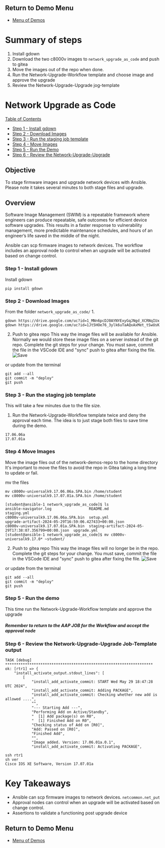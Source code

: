## Return to Demo Menu
 - [Menu of Demos](../README.md)

# Summary of steps
1. Install gdown
2. Download the two c8000v images to `network_upgrade_as_code` and push to gitea
3. Move the images out of the repo when done.
4. Run the Network-Upgrade-Workflow template and choose image and approve the upgrade
6. Review the Network-Upgrade-Upgrade jog-template 

# Network Upgrade as Code

[Table of Contents](#table-of-contents)
- [Step 1 - Install gdown](#step-1-install-gdown)
- [Step 2 - Download Images](#step-2-download-images)
- [Step 3 - Run the staging job template](step-3-run-the-staging-job-template)
- [Step 4 - Move Images](step-3-move-images)
- [Step 5 - Run the Demo](#step-4-run-the-demo)
- [Step 6 - Review the Network-Upgrade-Upgrade](#step-5-review-the-network-upgrade-upgrade)

## Objective
To stage firmware images and upgrade network devices with Ansible. Please note it takes several minutes to both stage files and upgrade.   

## Overview
Software Image Management (SWIM) is a repeatable framework where engineers can produce repeatable, safe outcomes for efficient device software upgrades. This results in a faster response to vulnerability management, more predictable maintenance schedules, and hours of an engineer’s life saved in the middle of the night.

Ansible can scp firmware images to network devices. The workflow includes an approval node to control when an upgrade will be activated based on change control.  

### Step 1 - Install gdown
Install gdown
~~~
pip install gdown
~~~

### Step 2 - Download Images
From the folder `network_upgrade_as_code/`
1. 
~~~
gdown https://drive.google.com/uc?id=1_MNn6pcDJ0AYNYExyGqJNgd_XCRNqIUx
gdown https://drive.google.com/uc?id=1Jt5HOe76_3ylk6uTaAQxAxMet_tSwUsK
~~~
2. Push to gitea repo
This way the image files will be available for Ansible. Normally we would store these image files on a server instead of the git repo.
Complete the git steps for your change. You must save, commit the file in the VSCode IDE and "sync" push to gitea after fixing the file.
![Save](../../images/save_commit.png)

or update from the terminal
~~~
git add --all
git commit -m "deploy"
git push
~~~
### Step 3 - Run the staging job template

This will take a few minutes due to the file size.
1. Run the Network-Upgrade-Workflow template twice and deny the approval each time. The idea is to just stage both files to save time during the demo.
~~~
17.06.06a
17.07.01a
~~~

### Step 4 Move Images
 Move the image files out of the network-demos-repo to the home directory
It's important to move the files to avoid the repo in Gitea taking a long time to update or fail. 

 mv the files
~~~
mv c8000v-universalk9.17.06.06a.SPA.bin /home/student  
mv c8000v-universalk9.17.07.01a.SPA.bin /home/student
~~~
~~~
[student@ansible-1 network_upgrade_as_code]$ ls
ansible-navigator.log                 README.md                                               staging.yml
c8000v-universalk9.17.06.06a.SPA.bin  setup.yml                                               upgrade-artifact-2024-05-29T16:59:06.427433+00:00.json
c8000v-universalk9.17.07.01a.SPA.bin  staging-artifact-2024-05-29T17:38:07.356799+00:00.json  upgrade.yml
[student@ansible-1 network_upgrade_as_code]$ mv c8000v-universalk9.17.0* ~student/
~~~
2. Push to gitea repo
This way the image files will no longer be in the repo.
Complete the git steps for your change. You must save, commit the file in the VSCode IDE and "sync" push to gitea after fixing the file.
![Save](../../images/save_commit.png)

or update from the terminal
~~~
git add --all
git commit -m "deploy"
git push
~~~
### Step 5 - Run the demo
This time run the Network-Upgrade-Workflow template and approve the upgrade

##### Remember to return to the AAP JOB for the Workflow and accept the approval node

### Step 6 - Review the Network-Upgrade-Upgrade Job-Template output
~~~
TASK [debug] *******************************************************************
ok: [rtr1] => {
    "install_activate_output.stdout_lines": [
        [
            "install_add_activate_commit: START Wed May 29 18:47:28 UTC 2024",
            "install_add_activate_commit: Adding PACKAGE",
            "install_add_activate_commit: Checking whether new add is allowed ....",
            "",
            "--- Starting Add ---",
            "Performing Add on Active/Standby",
            "  [1] Add package(s) on R0",
            "  [1] Finished Add on R0",
            "Checking status of Add on [R0]",
            "Add: Passed on [R0]",
            "Finished Add",
            "",
            "Image added. Version: 17.06.01a.0.1",
            "install_add_activate_commit: Activating PACKAGE",
~~~
~~~
ssh rtr1
sh ver
Cisco IOS XE Software, Version 17.07.01a
~~~

# Key Takeaways
* Ansible can scp firmware images to network devices. `netcommon.net_put` 
* Approval nodes can control when an upgrade will be activated based on change control. 
* Assertions to validate a functioning post upgrade device


## Return to Demo Menu
 - [Menu of Demos](../README.md)